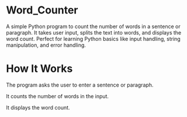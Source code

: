 # Word_Counter
A simple Python program to count the number of words in a sentence or paragraph. It takes user input, splits the text into words, and displays the word count. Perfect for learning Python basics like input handling, string manipulation, and error handling.
# How It Works
The program asks the user to enter a sentence or paragraph.

It counts the number of words in the input.

It displays the word count.
